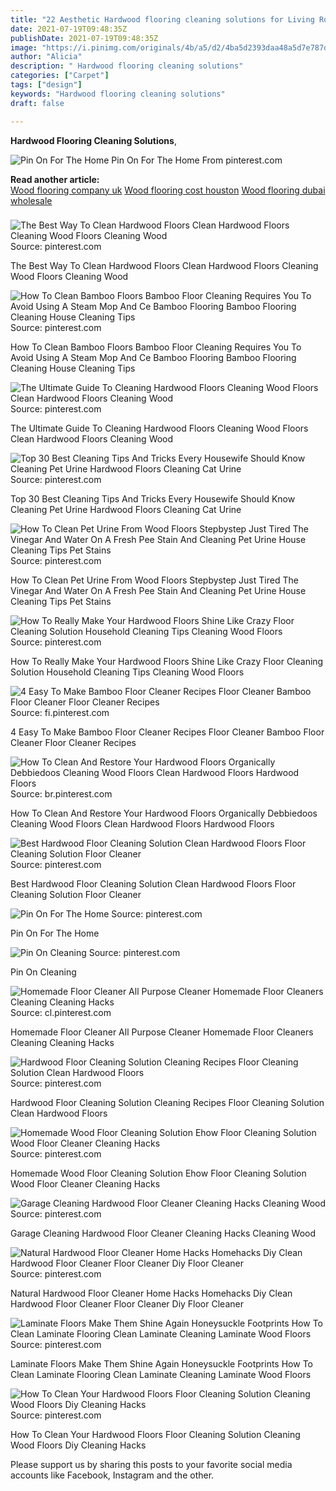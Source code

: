 ```yaml
---
title: "22 Aesthetic Hardwood flooring cleaning solutions for Living Room Design"
date: 2021-07-19T09:48:35Z
publishDate: 2021-07-19T09:48:35Z
image: "https://i.pinimg.com/originals/4b/a5/d2/4ba5d2393daa48a5d7e787d35aef3a54.png"
author: "Alicia"
description: " Hardwood flooring cleaning solutions"
categories: ["Carpet"]
tags: ["design"]
keywords: "Hardwood flooring cleaning solutions"
draft: false

---
```

<!-- Head tag Code -->
**Hardwood Flooring Cleaning Solutions**, 

![Pin On For The Home](https://i.pinimg.com/474x/72/7e/20/727e20a10ce1b966f07f64f6d89c0af5.jpg "Pin On For The Home")
Pin On For The Home From pinterest.com

**Read another article:**  
[Wood flooring company uk](/wood-flooring-company-uk/)
[Wood flooring cost houston](/wood-flooring-cost-houston/)
[Wood flooring dubai wholesale](/wood-flooring-dubai-wholesale/)




### 

 


![The Best Way To Clean Hardwood Floors Clean Hardwood Floors Cleaning Wood Floors Cleaning Wood](https://i.pinimg.com/originals/b1/e4/3c/b1e43c2394c289ea621428e2eb48bffc.png "The Best Way To Clean Hardwood Floors Clean Hardwood Floors Cleaning Wood Floors Cleaning Wood")
Source: pinterest.com

The Best Way To Clean Hardwood Floors Clean Hardwood Floors Cleaning Wood Floors Cleaning Wood  

![How To Clean Bamboo Floors Bamboo Floor Cleaning Requires You To Avoid Using A Steam Mop And Ce Bamboo Flooring Bamboo Flooring Cleaning House Cleaning Tips](https://i.pinimg.com/originals/75/d0/be/75d0be00735c83ea5673518b9dcbfdf9.png "How To Clean Bamboo Floors Bamboo Floor Cleaning Requires You To Avoid Using A Steam Mop And Ce Bamboo Flooring Bamboo Flooring Cleaning House Cleaning Tips")
Source: pinterest.com

How To Clean Bamboo Floors Bamboo Floor Cleaning Requires You To Avoid Using A Steam Mop And Ce Bamboo Flooring Bamboo Flooring Cleaning House Cleaning Tips  

![The Ultimate Guide To Cleaning Hardwood Floors Cleaning Wood Floors Clean Hardwood Floors Cleaning Wood](https://i.pinimg.com/564x/d5/92/82/d59282fa03a9c197a46721466c4608fa--washing-hardwood-floors-mopping-hardwood-floors.jpg "The Ultimate Guide To Cleaning Hardwood Floors Cleaning Wood Floors Clean Hardwood Floors Cleaning Wood")
Source: pinterest.com

The Ultimate Guide To Cleaning Hardwood Floors Cleaning Wood Floors Clean Hardwood Floors Cleaning Wood  

![Top 30 Best Cleaning Tips And Tricks Every Housewife Should Know Cleaning Pet Urine Hardwood Floors Cleaning Cat Urine](https://i.pinimg.com/736x/fe/ff/dd/feffdd4aa717ea39b591e5dda9b3a923.jpg "Top 30 Best Cleaning Tips And Tricks Every Housewife Should Know Cleaning Pet Urine Hardwood Floors Cleaning Cat Urine")
Source: pinterest.com

Top 30 Best Cleaning Tips And Tricks Every Housewife Should Know Cleaning Pet Urine Hardwood Floors Cleaning Cat Urine  

![How To Clean Pet Urine From Wood Floors Stepbystep Just Tired The Vinegar And Water On A Fresh Pee Stain And Cleaning Pet Urine House Cleaning Tips Pet Stains](https://i.pinimg.com/originals/a5/50/7d/a5507ddd8b4d789ba0b2ae8b80379c79.jpg "How To Clean Pet Urine From Wood Floors Stepbystep Just Tired The Vinegar And Water On A Fresh Pee Stain And Cleaning Pet Urine House Cleaning Tips Pet Stains")
Source: pinterest.com

How To Clean Pet Urine From Wood Floors Stepbystep Just Tired The Vinegar And Water On A Fresh Pee Stain And Cleaning Pet Urine House Cleaning Tips Pet Stains  

![How To Really Make Your Hardwood Floors Shine Like Crazy Floor Cleaning Solution Household Cleaning Tips Cleaning Wood Floors](https://i.pinimg.com/originals/98/ff/44/98ff4481eff774dcf9a2f9abdc2e888c.png "How To Really Make Your Hardwood Floors Shine Like Crazy Floor Cleaning Solution Household Cleaning Tips Cleaning Wood Floors")
Source: pinterest.com

How To Really Make Your Hardwood Floors Shine Like Crazy Floor Cleaning Solution Household Cleaning Tips Cleaning Wood Floors  

![4 Easy To Make Bamboo Floor Cleaner Recipes Floor Cleaner Bamboo Floor Cleaner Floor Cleaner Recipes](https://i.pinimg.com/originals/63/56/cc/6356cc1471c2886449764047f7d550f7.png "4 Easy To Make Bamboo Floor Cleaner Recipes Floor Cleaner Bamboo Floor Cleaner Floor Cleaner Recipes")
Source: fi.pinterest.com

4 Easy To Make Bamboo Floor Cleaner Recipes Floor Cleaner Bamboo Floor Cleaner Floor Cleaner Recipes  

![How To Clean And Restore Your Hardwood Floors Organically Debbiedoos Cleaning Wood Floors Clean Hardwood Floors Hardwood Floors](https://i.pinimg.com/originals/0f/e4/fa/0fe4fa5f18b2d859e6fe2bf17d20a81c.jpg "How To Clean And Restore Your Hardwood Floors Organically Debbiedoos Cleaning Wood Floors Clean Hardwood Floors Hardwood Floors")
Source: br.pinterest.com

How To Clean And Restore Your Hardwood Floors Organically Debbiedoos Cleaning Wood Floors Clean Hardwood Floors Hardwood Floors  

![Best Hardwood Floor Cleaning Solution Clean Hardwood Floors Floor Cleaning Solution Floor Cleaner](https://i.pinimg.com/originals/97/98/54/979854b4c9f00207ea4a60ba3259105a.jpg "Best Hardwood Floor Cleaning Solution Clean Hardwood Floors Floor Cleaning Solution Floor Cleaner")
Source: pinterest.com

Best Hardwood Floor Cleaning Solution Clean Hardwood Floors Floor Cleaning Solution Floor Cleaner  

![Pin On For The Home](https://i.pinimg.com/474x/72/7e/20/727e20a10ce1b966f07f64f6d89c0af5.jpg "Pin On For The Home")
Source: pinterest.com

Pin On For The Home  

![Pin On Cleaning](https://i.pinimg.com/236x/4d/fd/bd/4dfdbd7e27b197a99556e64a91549f3e.jpg "Pin On Cleaning")
Source: pinterest.com

Pin On Cleaning  

![Homemade Floor Cleaner All Purpose Cleaner Homemade Floor Cleaners Cleaning Cleaning Hacks](https://i.pinimg.com/originals/18/08/e2/1808e205bc2f2c43f6c01dafff711ee6.jpg "Homemade Floor Cleaner All Purpose Cleaner Homemade Floor Cleaners Cleaning Cleaning Hacks")
Source: cl.pinterest.com

Homemade Floor Cleaner All Purpose Cleaner Homemade Floor Cleaners Cleaning Cleaning Hacks  

![Hardwood Floor Cleaning Solution Cleaning Recipes Floor Cleaning Solution Clean Hardwood Floors](https://i.pinimg.com/originals/9e/7d/c0/9e7dc07a9f1fb403fb2fb8bfa6eedca7.jpg "Hardwood Floor Cleaning Solution Cleaning Recipes Floor Cleaning Solution Clean Hardwood Floors")
Source: pinterest.com

Hardwood Floor Cleaning Solution Cleaning Recipes Floor Cleaning Solution Clean Hardwood Floors  

![Homemade Wood Floor Cleaning Solution Ehow Floor Cleaning Solution Wood Floor Cleaner Cleaning Hacks](https://i.pinimg.com/originals/2a/72/d5/2a72d50e9bb94607575ac3d1f8a3d401.jpg "Homemade Wood Floor Cleaning Solution Ehow Floor Cleaning Solution Wood Floor Cleaner Cleaning Hacks")
Source: pinterest.com

Homemade Wood Floor Cleaning Solution Ehow Floor Cleaning Solution Wood Floor Cleaner Cleaning Hacks  

![Garage Cleaning Hardwood Floor Cleaner Cleaning Hacks Cleaning Wood](https://i.pinimg.com/564x/cf/2c/ba/cf2cba4116c3027f0e373082e54f5697--hardwood-floor-cleaner-hardwood-floors.jpg "Garage Cleaning Hardwood Floor Cleaner Cleaning Hacks Cleaning Wood")
Source: pinterest.com

Garage Cleaning Hardwood Floor Cleaner Cleaning Hacks Cleaning Wood  

![Natural Hardwood Floor Cleaner Home Hacks Homehacks Diy Clean Hardwood Floor Cleaner Floor Cleaner Diy Floor Cleaner](https://i.pinimg.com/originals/40/3e/c8/403ec8b83011d7895d367c82309d017f.jpg "Natural Hardwood Floor Cleaner Home Hacks Homehacks Diy Clean Hardwood Floor Cleaner Floor Cleaner Diy Floor Cleaner")
Source: pinterest.com

Natural Hardwood Floor Cleaner Home Hacks Homehacks Diy Clean Hardwood Floor Cleaner Floor Cleaner Diy Floor Cleaner  

![Laminate Floors Make Them Shine Again Honeysuckle Footprints How To Clean Laminate Flooring Clean Laminate Cleaning Laminate Wood Floors](https://i.pinimg.com/originals/71/4f/6a/714f6ad10c3045bc4cbe5a0a3c633ef4.jpg "Laminate Floors Make Them Shine Again Honeysuckle Footprints How To Clean Laminate Flooring Clean Laminate Cleaning Laminate Wood Floors")
Source: pinterest.com

Laminate Floors Make Them Shine Again Honeysuckle Footprints How To Clean Laminate Flooring Clean Laminate Cleaning Laminate Wood Floors  

![How To Clean Your Hardwood Floors Floor Cleaning Solution Cleaning Wood Floors Diy Cleaning Hacks](https://i.pinimg.com/originals/4b/a5/d2/4ba5d2393daa48a5d7e787d35aef3a54.png "How To Clean Your Hardwood Floors Floor Cleaning Solution Cleaning Wood Floors Diy Cleaning Hacks")
Source: pinterest.com

How To Clean Your Hardwood Floors Floor Cleaning Solution Cleaning Wood Floors Diy Cleaning Hacks  

Please support us by sharing this posts to your favorite social media accounts like Facebook, Instagram and the other.


